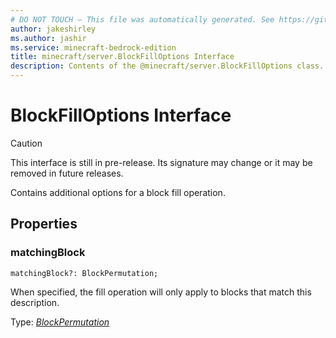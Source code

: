```yaml
---
# DO NOT TOUCH — This file was automatically generated. See https://github.com/mojang/minecraftapidocsgenerator to modify descriptions, examples, etc.
author: jakeshirley
ms.author: jashir
ms.service: minecraft-bedrock-edition
title: minecraft/server.BlockFillOptions Interface
description: Contents of the @minecraft/server.BlockFillOptions class.
---
```

# BlockFillOptions Interface

> [!CAUTION]
> This interface is still in pre-release.  Its signature may change or it may be removed in future releases.

Contains additional options for a block fill operation.

## Properties

### **matchingBlock**
`matchingBlock?: BlockPermutation;`

When specified, the fill operation will only apply to blocks that match this description.

Type: [*BlockPermutation*](BlockPermutation.md)
